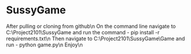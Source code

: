 # SussyGame

After pulling or cloning from github\n
On the command line navigate to C:\Project2101\SussyGame and run the command - pip install -r requirements.txt\n
Then navigate to C:\Project2101\SussyGame\Game and run - python game.py\n
Enjoy\n
